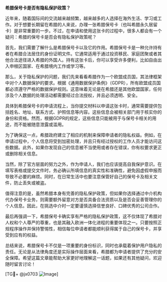 **希腊保号卡是否有隐私保护政策？**

近年来，随着国际间的交流越来越频繁，越来越多的人选择在海外生活、学习或工作。对于想要长期留在希腊的人来说，办理一张希腊保号卡（也叫希腊永久居留卡）是非常重要的一步。不过，在申请和使用这张卡的过程中，很多人都会有一个疑问：希腊的保号卡是否会有隐私保护政策呢？

首先，我们需要了解什么是希腊保号卡以及它的作用。希腊保号卡是一种允许持有者在希腊合法居住的身份证明文件。它通常适用于通过投资移民、家庭团聚或者其他合法途径进入希腊的外国人。持有这张卡后，你可以享受许多便利，比如自由出入申根区国家、在希腊境内工作或学习等。

那么，关于隐私保护的问题，我们先来看看希腊作为一个欧盟成员国，其法律框架中对个人数据保护的要求。根据《通用数据保护条例》（GDPR），所有欧盟成员国都必须遵守严格的数据保护规则。这意味着无论是在希腊还是其他欧盟国家，任何涉及个人数据的处理活动都需要经过合法授权，并且必须透明、安全。

具体到希腊保号卡的申请流程上，当你提交材料以申请这张卡时，通常需要提供包括姓名、地址、联系方式、护照信息等内容。这些信息会被相关部门用于核实你的身份和资格。然而，根据GDPR的规定，这些信息只能被用于与保号卡相关的用途，而不能被随意泄露或滥用。

为了确保这一点，希腊政府建立了相应的机制来保障申请者的隐私权益。例如，在申请过程中，个人信息将受到加密处理，并且只有经过授权的工作人员才能访问这些数据。此外，如果你发现自己的信息被不当使用或者存在错误，你有权要求更正或删除相关信息。

当然，除了官方层面的努力之外，作为申请人，我们也应该提高自我保护意识。在填写表格或提交文件时，务必确认所填信息的真实性和准确性，避免因虚假申报而导致不必要的麻烦。同时，在日常生活中也要注意保管好自己的保号卡及相关文件，防止丢失或被盗。

值得注意的是，虽然希腊本身有完善的隐私保护政策，但如果你选择通过中介机构代办保号卡业务，则需要额外留意对方是否具备合法资质以及是否会妥善管理你的个人信息。因此，在挑选中介时一定要谨慎选择信誉良好、口碑优秀的公司合作。

最后再强调一下，希腊保号卡确实享有严格的隐私保护政策，这不仅体现了希腊对人权和个人尊严的尊重，也是其融入欧洲一体化进程的重要体现之一。只要按照正规程序操作并保持警惕性，相信每位申请者都能顺利获得属于自己的保号卡，并享受到应有的权益。

总结来说，希腊保号卡不仅是一项重要的身份标识，同时也承载着保护用户隐私的责任。无论是从法律角度还是实际操作层面来看，希腊都为申请者提供了充分的安全保障。希望这篇文章能帮助大家更好地理解这一话题，如果还有其他疑问，欢迎随时留言讨论！

[TG💪+ @jx0703 ![Image](https://github.com/user-attachments/assets/dbca1d08-cadb-493c-b0ec-ad6f7a83f270)]